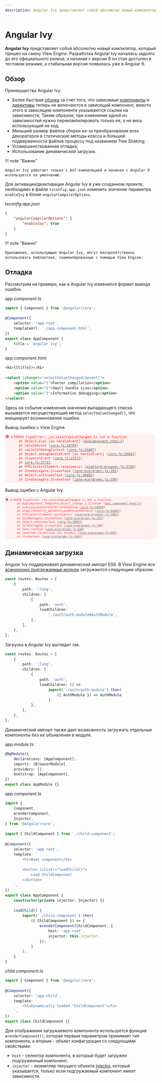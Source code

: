```yaml
---
description: Angular Ivy представляет собой абсолютно новый компилятор, который пришел на смену View Engine
---
```


# Angular Ivy

**Angular Ivy** представляет собой абсолютно новый компилятор, который пришел на смену View Engine. Разработка Angular Ivy началась задолго до его официального релиза, и начиная с версии 8 он стал доступен в тестовом режиме, а стабильная версия появилась уже в Angular 9.

## Обзор

Преимущества Angular Ivy:

-   Более быстрая [сборка](angular-deployment.md) за счет того, что зависимые [компоненты](angular-components.md) и [директивы](angular-directives.md) теперь не включаются в зависящий компонент, вместо этого в зависящем компоненте указываются ссылки на зависимости, Таким образом, при изменении одной из зависимостей нужно перекомпилировать только ее, а не весь использующий ее код;
-   Меньший размер файлов сборки из-за преобразования всех декораторов в статические методы класса и большей подверженности файлов процессу под названием Tree Shaking;
-   Усовершенствованная отладка;
-   Использование динамической загрузки.

!!! note "Важно"

    Angular Ivy работает только с AoT-компиляцией и начиная с Angular 9 используется по умолчанию.

Для активации/деактивации Angular Ivy в уже созданном проекте, необходимо в файле `tsconfig.app.json` изменить значение параметра `enableIvy` в блоке `angularCompilerOptions`.

_tsconfig.app.json_

```json
{
    "angularCompilerOptions": {
        "enableIvy": true
    }
}
```

!!! note "Важно"

    Приложения, использующие Angular Ivy, могут беспрепятственно использовать библиотеки, скомпилированные с помощью View Engine.

## Отладка

Рассмотрим на примере, как в Angular Ivy изменился формат вывода ошибок.

_app.component.ts_

```ts
import { Component } from '@angular/core';

@Component({
    selector: 'app-root',
    templateUrl: './app.component.html',
})
export class AppComponent {
    title = 'Angular ivy';
}
```

_app.component.html_

```html
<h1>{{title}}</h1>

<select (change)="selectValueChanged($event)">
    <option value="1">Faster compilation</option>
    <option value="2">Small bundle size</option>
    <option value="3">Informative debugging</option>
</select>
```

Здесь на событие изменения значения выпадающего списка вызывается несуществующий метод `selectValueChanged()`, что инициирует возникновение ошибки.

Вывод ошибки с View Engine.

![Вывод ошибки с View Engine](angular-ivy-1.png)

Вывод ошибки c Angular Ivy.

![Вывод ошибки c Angular Ivy](angular-ivy-2.png)

## Динамическая загрузка

Angular Ivy поддерживает динамический импорт ES6. В View Engine все [асинхронно подгружаемые модули](angular-asynchronous-routing.md) загружаются следующим образом.

```ts
const routes: Routes = [
    {
        path: ':lang',
        children: [
            {
                path: 'auth',
                loadChildren:
                    './auth/auth.module#AuthModule',
            },
        ],
    },
];
```

Загрузка в Angular Ivy выглядит так.

```ts
const routes: Routes = [
    {
        path: ':lang',
        children: [
            {
                path: 'auth',
                loadChildren: () =>
                    import('./auth/auth.module').then(
                        ({ AuthModule }) => AuthModule
                    ),
            },
        ],
    },
];
```

Динамический импорт также дает возможность загружать отдельные компоненты без их объявления в модуле.

_app.module.ts_

```ts
@NgModule({
    declarations: [AppComponent],
    imports: [BrowserModule],
    providers: [],
    bootstrap: [AppComponent],
})
export class AppModule {}
```

_app.component.ts_

```ts
import {
    Component,
    ɵrenderComponent,
    Injector,
} from '@angular/core';

import { ChildComponent } from './child.component';

@Component({
    selector: 'app-root',
    template: `
        <h1>Root component</h1>

        <button (click)="loadChild()">
            Load ChildComponent
        </button>
    `,
})
export class AppComponent {
    constructor(private injector: Injector) {}

    loadChild() {
        import('./child.component').then(
            ({ ChildComponent }) => {
                ɵrenderComponent(ChildComponent, {
                    host: 'app-root',
                    injector: this.injector,
                });
            }
        );
    }
}
```

_child.component.ts_

```ts
import { Component } from '@angular/core';

@Component({
    selector: 'app-child',
    template: `
        <h1>Dynamically loaded "ChildComponent"</h1>
    `,
})
export class ChildComponent {}
```

Для отображения загружаемого компонента используется функция `ɵrenderComponent()`, которая первым параметром принимает тип компонента, а вторым - объект конфигурации со следующими свойствами:

-   `host` - селектор компонента, в который будет загружен подгруженный компонент;
-   `injector` - экземпляр текущего объекта [injector](dependency-injection.md), который указывается, только если подгружаемый компонент имеет зависимости.
